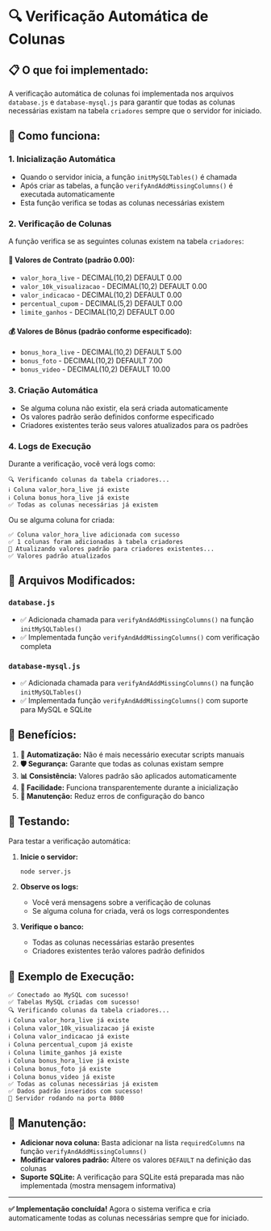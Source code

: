 # 🔍 Verificação Automática de Colunas

## 📋 **O que foi implementado:**

A verificação automática de colunas foi implementada nos arquivos `database.js` e `database-mysql.js` para garantir que todas as colunas necessárias existam na tabela `criadores` sempre que o servidor for iniciado.

## 🚀 **Como funciona:**

### **1. Inicialização Automática**
- Quando o servidor inicia, a função `initMySQLTables()` é chamada
- Após criar as tabelas, a função `verifyAndAddMissingColumns()` é executada automaticamente
- Esta função verifica se todas as colunas necessárias existem

### **2. Verificação de Colunas**
A função verifica se as seguintes colunas existem na tabela `criadores`:

#### **🏦 Valores de Contrato (padrão 0.00):**
- `valor_hora_live` - DECIMAL(10,2) DEFAULT 0.00
- `valor_10k_visualizacao` - DECIMAL(10,2) DEFAULT 0.00
- `valor_indicacao` - DECIMAL(10,2) DEFAULT 0.00
- `percentual_cupom` - DECIMAL(5,2) DEFAULT 0.00
- `limite_ganhos` - DECIMAL(10,2) DEFAULT 0.00

#### **💰 Valores de Bônus (padrão conforme especificado):**
- `bonus_hora_live` - DECIMAL(10,2) DEFAULT 5.00
- `bonus_foto` - DECIMAL(10,2) DEFAULT 7.00
- `bonus_video` - DECIMAL(10,2) DEFAULT 10.00

### **3. Criação Automática**
- Se alguma coluna não existir, ela será criada automaticamente
- Os valores padrão serão definidos conforme especificado
- Criadores existentes terão seus valores atualizados para os padrões

### **4. Logs de Execução**
Durante a verificação, você verá logs como:
```
🔍 Verificando colunas da tabela criadores...
ℹ️ Coluna valor_hora_live já existe
ℹ️ Coluna bonus_hora_live já existe
✅ Todas as colunas necessárias já existem
```

Ou se alguma coluna for criada:
```
✅ Coluna valor_hora_live adicionada com sucesso
✅ 1 colunas foram adicionadas à tabela criadores
🔄 Atualizando valores padrão para criadores existentes...
✅ Valores padrão atualizados
```

## 📁 **Arquivos Modificados:**

### **`database.js`**
- ✅ Adicionada chamada para `verifyAndAddMissingColumns()` na função `initMySQLTables()`
- ✅ Implementada função `verifyAndAddMissingColumns()` com verificação completa

### **`database-mysql.js`**
- ✅ Adicionada chamada para `verifyAndAddMissingColumns()` na função `initMySQLTables()`
- ✅ Implementada função `verifyAndAddMissingColumns()` com suporte para MySQL e SQLite

## 🎯 **Benefícios:**

1. **🔄 Automatização:** Não é mais necessário executar scripts manuais
2. **🛡️ Segurança:** Garante que todas as colunas existam sempre
3. **📊 Consistência:** Valores padrão são aplicados automaticamente
4. **🚀 Facilidade:** Funciona transparentemente durante a inicialização
5. **🔧 Manutenção:** Reduz erros de configuração do banco

## 🧪 **Testando:**

Para testar a verificação automática:

1. **Inicie o servidor:**
   ```bash
   node server.js
   ```

2. **Observe os logs:**
   - Você verá mensagens sobre a verificação de colunas
   - Se alguma coluna for criada, verá os logs correspondentes

3. **Verifique o banco:**
   - Todas as colunas necessárias estarão presentes
   - Criadores existentes terão valores padrão definidos

## 📝 **Exemplo de Execução:**

```
✅ Conectado ao MySQL com sucesso!
✅ Tabelas MySQL criadas com sucesso!
🔍 Verificando colunas da tabela criadores...
ℹ️ Coluna valor_hora_live já existe
ℹ️ Coluna valor_10k_visualizacao já existe
ℹ️ Coluna valor_indicacao já existe
ℹ️ Coluna percentual_cupom já existe
ℹ️ Coluna limite_ganhos já existe
ℹ️ Coluna bonus_hora_live já existe
ℹ️ Coluna bonus_foto já existe
ℹ️ Coluna bonus_video já existe
✅ Todas as colunas necessárias já existem
✅ Dados padrão inseridos com sucesso!
🚀 Servidor rodando na porta 8080
```

## 🔧 **Manutenção:**

- **Adicionar nova coluna:** Basta adicionar na lista `requiredColumns` na função `verifyAndAddMissingColumns()`
- **Modificar valores padrão:** Altere os valores `DEFAULT` na definição das colunas
- **Suporte SQLite:** A verificação para SQLite está preparada mas não implementada (mostra mensagem informativa)

---

**✅ Implementação concluída!** Agora o sistema verifica e cria automaticamente todas as colunas necessárias sempre que for iniciado. 